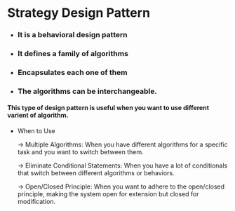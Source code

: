 # Strategy Design Pattern

- ### It is a behavioral design pattern

- ### It defines a family of algorithms

- ### Encapsulates each one of them

- ### The algorithms can be interchangeable.

#### This type of design pattern is useful when you want to use different varient of algorithm.

- When to Use

  -> Multiple Algorithms: When you have different algorithms for a specific task and you want to switch between them.

  -> Eliminate Conditional Statements: When you have a lot of conditionals that switch between different algorithms or behaviors.

  -> Open/Closed Principle: When you want to adhere to the open/closed principle, making the system open for extension but closed for modification.
